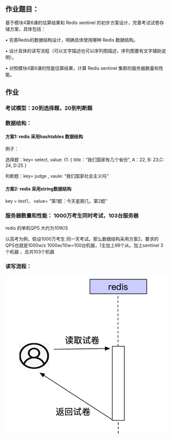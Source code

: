 ## 作业题目：

基于模块4第6课的估算结果和 Redis sentinel 的初步方案设计，完善考试试卷存储方案，具体包括：

• 完善Redis的数据结构设计，明确具体使用哪种 Redis 数据结构。

• 设计具体的读写流程（可以文字描述也可以序列图描述，序列图要有文字辅助说明）。

• 对照模块4第6课的性能估算结果，计算 Redis sentinel 集群的服务器数量和性能。



## 作业

### 考试模型：20到选择题，20到判断题

### 数据结构：

#### 方案1: redis 采用hashtables 数据结构

例子： 

选择题：key= select,    value: {1: { title：“我们国家有几个省份”, A：22, B: 23,C: 24, D:25 }

判断题：key= judge ,    vaule: “我们国家社会主义吗”

#### 方案2: redis 采用string数据结构

key = test1， value= "第1题：今天星期几，第2题"

### 服务器数量和性能： 1000万考生同时考试，103台服务器

redis 的单机QPS 大约为10W/S

以高考为例，假设1000万考生 同一天考试。那么数据结构采用方案2，要求的QPS也就是1000w/s   1000w/10w=100台机器，1主加上99个从。加上sentinel 3个机器 ，总共103个机器

### 读写流程：

![image-20220501231103613](./images/module1.png)





